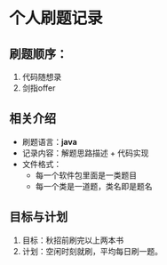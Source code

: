 # 个人刷题记录

##	刷题顺序：

1. 代码随想录
2. 剑指offer

## 相关介绍

* 刷题语言：**java**
* 记录内容：解题思路描述 + 代码实现
* 文件格式：
  * 每一个软件包里面是一类题目
  * 每一个类是一道题，类名即是题名

## 目标与计划

1. 目标：秋招前刷完以上两本书
2. 计划：空闲时刻就刷，平均每日刷一题。